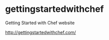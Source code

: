 gettingstartedwithchef
======================

Getting Started with Chef website

http://gettingstartedwithchef.com/
